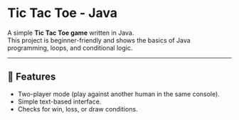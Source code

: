 # Tic Tac Toe - Java

A simple **Tic Tac Toe game** written in Java.  
This project is beginner-friendly and shows the basics of Java programming, loops, and conditional logic.

---

## 🎯 Features
- Two-player mode (play against another human in the same console).
- Simple text-based interface.
- Checks for win, loss, or draw conditions.


